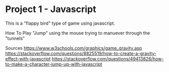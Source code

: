 # Project 1 - Javascript
This is a "flappy bird" type of game using javascript.

How To Play
"Jump" using the mouse trying to manuever through the "tunnels"

Sources
https://www.w3schools.com/graphics/game_gravity.asp https://stackoverflow.com/questions/8825519/how-to-create-a-gravity-effect-with-javascript https://stackoverflow.com/questions/49413826/how-to-make-a-character-jump-up-with-javascript